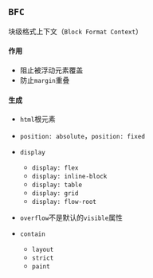 ## `BFC`
块级格式上下文（`Block Format Context`）

#### 作用
* 阻止被浮动元素覆盖
* 防止`margin`重叠

#### 生成
* `html`根元素
* `position: absolute`，`position: fixed`
* `display`
  - `display: flex`
  - `display: inline-block`
  - `display: table`
  - `display: grid`
  - `display: flow-root`
    
* `overflow`不是默认的`visible`属性
* `contain`
  - `layout`
  - `strict`
  - `paint`
